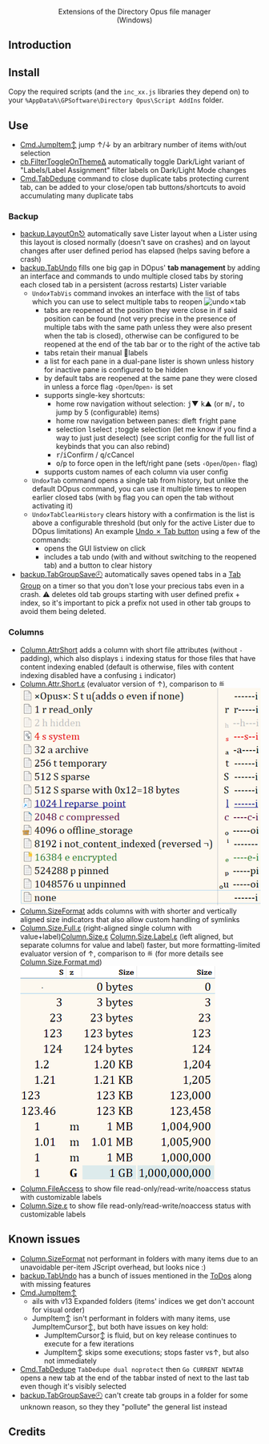 <p align="center">
Extensions of the Directory Opus file manager
<br>
(Windows)
</p>

<p align="center">  
</p>


## Introduction

## Install

Copy the required scripts (and the `inc_xx.js` libraries they depend on) to your `%AppData%\GPSoftware\Directory Opus\Script AddIns` folder.

## Use

- [Cmd.JumpItem↕](./Cmd.JumpItem↕.js) jump ↑/↓ by an arbitrary number of items with/out selection
- [cb.FilterToggleOnThemeΔ](./cb.FilterToggleOnThemeΔ.js) automatically toggle Dark/Light variant of "Labels/Label Assignment" filter labels on Dark/Light Mode changes
- [Cmd.TabDedupe](Cmd.TabDedupe) command to close duplicate tabs protecting current tab, can be added to your close/open tab buttons/shortcuts to avoid accumulating many duplicate tabs

### Backup
- [backup.LayoutOn⎋](./backup.LayoutOn⎋.js) automatically save Lister layout when a Lister using this layout is closed normally (doesn't save on crashes) and on layout changes after user defined period has elapsed (helps saving before a crash)
- [backup.TabUndo](./backup.TabUndo.js) fills one big gap in DOpus' **tab management** by adding an interface and commands to undo multiple closed tabs by storing each closed tab in a persistent (across restarts) Lister variable
  - `Undo✗TabVis` command invokes an interface with the list of tabs which you can use to select multiple tabs to reopen
    ![undo✗tab](./img/undo✗tab.png)
    - tabs are reopened at the position they were close in if said position can be found (not very precise in the presence of multiple tabs with the same path unless they were also present when the tab is closed), otherwise can be configured to be reopened at the end of the tab bar or to the right of the active tab
    - tabs retain their manual 🔖labels
    - a list for each pane in a dual-pane lister is shown unless history for inactive pane is configured to be hidden
    - by default tabs are reopened at the same pane they were closed in unless a force flag `‹Open`/`Open›` is set
    - supports single-key shortcuts:
      - home row navigation without selection: <kbd>j</kbd>▼ <kbd>k</kbd>▲ (or <kbd>m</kbd>/<kbd>,</kbd> to jump by 5 (configurable) items)
      - home row navigation between panes: <kbd>d</kbd>left <kbd>f</kbd>right pane
      - selection <kbd>l</kbd>select <kbd>;</kbd>toggle selection (let me know if you find a way to just just deselect) (see script config for the full list of keybinds that you can also rebind)
      - <kbd>r</kbd>/<kbd>i</kbd>Confirm / <kbd>q</kbd>/<kbd>c</kbd>Cancel
      - <kbd>o</kbd>/<kbd>p</kbd> to force open in the left/right pane (sets `‹Open`/`Open›` flag)
    - supports custom names of each column via user config
  - `Undo✗Tab` command opens a single tab from history, but unlike the default DOpus command, you can use it multiple times to reopen earlier closed tabs (with `bg` flag you can open the tab without activating it)
  - `Undo✗TabClearHistory` clears history with a confirmation is the list is above a configurable threshold (but only for the active Lister due to DOpus limitations)
  An example [Undo ✗ Tab button](<./Undo ✗ Tab.dcf>) using a few of the commands:
    - opens the GUI listview on click
    - includes a tab undo (with and without switching to the reopened tab) and a button to clear history
- [backup.TabGroupSave🕘](./backup.TabGroupSave🕘.js) automatically saves opened tabs in a [Tab Group](https://docs.dopus.com/doku.php?id=basic_concepts:the_lister:tabs:tab_groups) on a timer so that you don't lose your precious tabs even in a crash. ⚠ deletes old tab groups starting with user defined prefix + index, so it's important to pick a prefix not used in other tab groups to avoid them being deleted.

### Columns
- [Column.AttrShort](./Column.AttrShort.js) adds a column with short file attributes (without `-` padding), which also displays `i` indexing status for those files that have content indexing enabled (default is otherwise, files with content indexing disabled have a confusing `i` indicator)
- [Column.Attr.Short.ε](./Evaluator/Column.Attr.Short.xml) (evaluator version of ↑), comparison to ≝
  ![Column.Attr.Short.ε vs ≝](./img/Column.Attr.Short.png)
- [Column.SizeFormat](./Column.SizeFormat.js) adds columns with with shorter and vertically aligned size indicators that also allow custom handling of symlinks
- [Column.Size.Full.ε](./Evaluator/Column.Size.Full.xml) (right-aligned single column with value+label)[Column.Size.ε](./Evaluator/Column.Size.Format.xml) [Column.Size.Label.ε](./Evaluator/Column.Size.Label.xml) (left aligned, but separate columns for value and label) faster, but more formatting-limited evaluator version of ↑, comparison to ≝ (for more details see [Column.Size.Format.md](./doc/Column.Size.Format.md))
  ![Column.Size.ε + Column.Size.Label.ε vs ≝](./img/Column.Size.Format.S.png)
- [Column.FileAccess](./Column.FileAccess.js) to show file read-only/read-write/noaccess status with customizable labels
- [Column.Size.ε](./Column.FileAccess.js) to show file read-only/read-write/noaccess status with customizable labels


## Known issues
- [Column.SizeFormat](./Column.SizeFormat.js) not performant in folders with many items due to an unavoidable per-item JScript overhead, but looks nice :)
- [backup.TabUndo](./backup.TabUndo.js) has a bunch of issues mentioned in the [ToDos](./ToDos.md) along with missing features
- [Cmd.JumpItem↕](./Cmd.JumpItem↕.js)
  - ails with v13 Expanded folders (items' indices we get don't account for visual order)
  - JumpItem↕ isn't performant in folders with many items, use JumpItemCursor↕, but both have issues on key hold:
    - JumpItemCursor↕ is fluid, but on key release continues to execute for a few iterations
    - JumpItem↕ skips some executions; stops faster vs↑, but also not immediately
- [Cmd.TabDedupe](Cmd.TabDedupe) `TabDedupe dual noprotect` then `Go CURRENT NEWTAB` opens a new tab at the end of the tabbar insted of next to the last tab even though it's visibly selected
- [backup.TabGroupSave🕘](./backup.TabGroupSave🕘.js) can't create tab groups in a folder for some unknown reason, so they they "pollute" the general list instead

## Credits
